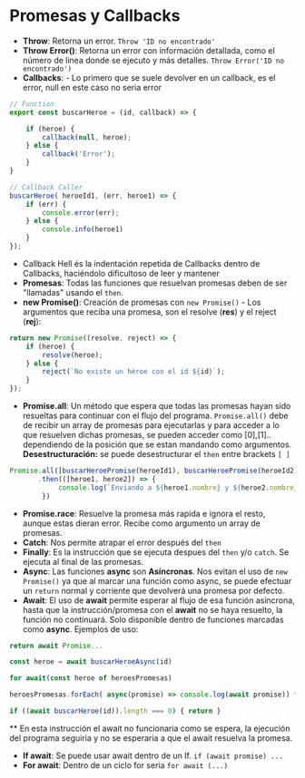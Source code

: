 # Promesas y Callbacks


* **Throw**: Retorna un error. `Throw 'ID no encontrado'`
* **Throw Error()**: Retorna un error con información detallada, como el número de linea donde se ejecuto y más detalles. `Throw Error('ID no encontrado')`  
* **Callbacks**: - Lo primero que se suele devolver en un callback, es el error, null en este caso no seria error
```javascript
// Function
export const buscarHeroe = (id, callback) => {

    if (heroe) {
        callback(null, heroe);
    } else {
        callback('Error');
    }
}

// Callback Caller
buscarHeroe( heroeId1, (err, heroe1) => {
    if (err) { 
        console.error(err); 
    } else {
        console.info(heroe1)
    }
});
```
* Callback Hell és la indentación repetida de Callbacks dentro de Callbacks, haciéndolo dificultoso de leer y mantener
* **Promesas**: Todas las funciones que resuelvan promesas deben de ser "llamadas" usando el `then`. 
* **new Promise()**: Creación de promesas con `new Promise()` - Los argumentos que reciba una promesa, son el resolve (**res**) y el reject (**rej**): 
```javascript
return new Promise((resolve, reject) => {
    if (heroe) {
        resolve(heroe);
    } else {
        reject(`No existe un héroe con el id ${id}`);
    }
});
```
* **Promise.all**: Un método que espera que todas las promesas hayan sido resueltas para continuar con el flujo del programa. `Promise.all()` debe de recibir un array de promesas para ejecutarlas y para acceder a lo que resuelven dichas promesas, se pueden acceder como [0],[1].. dependiendo de la posición que se estan mandando como argumentos. **Desestructuración:** se puede desestructurar el `then` entre brackets `[ ]`
```javascript
Promise.all([buscarHeroePromise(heroeId1), buscarHeroePromise(heroeId2)])
       .then(([heroe1, heroe2]) => {
            console.log(`Enviando a ${heroe1.nombre} y ${heroe2.nombre}`)
        })
```
* **Promise.race**: Resuelve la promesa más rapida e ignora el resto, aunque estas dieran error. Recibe como argumento un array de promesas.
* **Catch**: Nos permite atrapar el error después del `then`
* **Finally**: Es la instrucción que se ejecuta despues del `then` y/o `catch`. Se ejecuta al final de las promesas.
* **Async**: Las funciones **async** son **Asíncronas**. Nos evitan el uso de `new Promise()` ya que al marcar una función como async, se puede efectuar un `return` normal y corriente que devolverá una promesa por defecto.
* **Await**: El uso de **await** permite esperar al flujo de esa función asíncrona, hasta que la instrucción/promesa con el **await** no se haya resuelto, la función no continuará. Solo disponible dentro de funciones marcadas como **async**. Ejemplos de uso:
```javascript
return await Promise...

const heroe = await buscarHeroeAsync(id)

for await(const heroe of heroesPromesas)

heroesPromesas.forEach( async(promise) => console.log(await promise)) **

if ((await buscarHeroe(id)).length === 0) { return }
```
** En esta instrucción el await no funcionaria como se espera, la ejecución del programa seguiria y no se esperaria a que el await resuelva la promesa.
* **If await**: Se puede usar await dentro de un If. `if (await promise) ...`
* **For await**: Dentro de un ciclo for seria `for await (...)`
